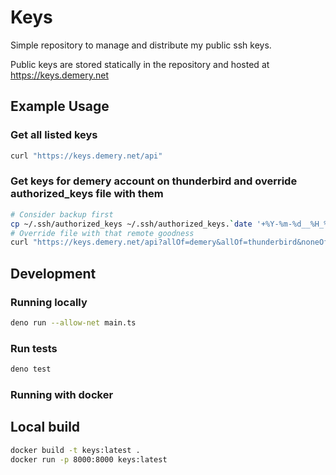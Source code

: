 # Keys

Simple repository to manage and distribute my public ssh keys.

Public keys are stored statically in the repository and hosted at
https://keys.demery.net

## Example Usage

### Get all listed keys

```sh
curl "https://keys.demery.net/api"
```

### Get keys for demery account on thunderbird and override authorized_keys file with them

```sh
# Consider backup first
cp ~/.ssh/authorized_keys ~/.ssh/authorized_keys.`date '+%Y-%m-%d__%H_%M_%S'`.backup
# Override file with that remote goodness
curl "https://keys.demery.net/api?allOf=demery&allOf=thunderbird&noneOf=disabled" > ~/.ssh/authorized_keys
```

## Development

### Running locally

```sh
deno run --allow-net main.ts
```

### Run tests

```sh
deno test
```

### Running with docker

## Local build

```sh
docker build -t keys:latest .
docker run -p 8000:8000 keys:latest
```
